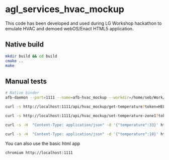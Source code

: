 # agl_services_hvac_mockup

This code has been developed and used during LG Workshop hackathon to emulate
HVAC and demoed webOS/Enact HTML5 application.

## Native build

```bash
mkdir build && cd build
cmake ..
make
```

## Manual tests

```bash
# Native binder
afb-daemon --port=1111 --name=afb-hvac_mockup --workdir=/home/seb/Work/webos-lge/git/agl-services-hvac-mockup/build/package --ldpaths=lib --roothttp=htdocs --token= -vvv
```

```bash
curl -s http://localhost:1111/api/hvac_mockup/get-temperature?token=HELLO&uuid=magic |jq .

curl -s http://localhost:1111/api/hvac_mockup/set-temperature-zone1?token=HELLO&uuid=magic |jq .

curl -s -H  "Content-Type: application/json" -d '{"temperature":33}' http://localhost:1111/api/hvac_mockup/set-temperature-zone1?token=HELLO&uuid=magic |jq .

curl -s -H  "Content-Type: application/json" -d '{"temperature":10}' http://localhost:1111/api/hvac_mockup/set-temperature-zone2?token=HELLO&uuid=magic |jq .
```

You can also use the basic html app
```
chromium http://localhost:1111
```
